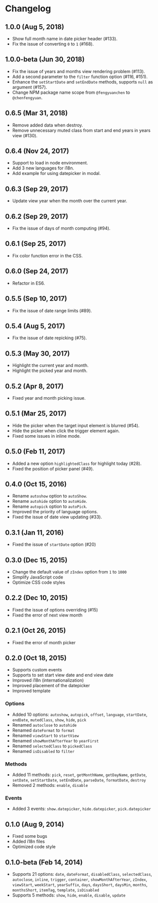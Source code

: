 # Changelog

## 1.0.0 (Aug 5, 2018)

- Show full month name in date picker header (#133).
- Fix the issue of converting `0` to `1` (#168).

## 1.0.0-beta (Jun 30, 2018)

- Fix the issue of years and months view rendering problem (#113).
- Add a second parameter to the `filter` function option (#116, #151).
- Enhance the `setStartDate` and `setEndDate` methods, supports `null` as argument (#157).
- Change NPM package name scope from `@fengyuanchen` to `@chenfengyuan`.

## 0.6.5 (Mar 31, 2018)

- Remove added data when destroy.
- Remove unnecessary muted class from start and end years in years view (#130).

## 0.6.4 (Nov 24, 2017)

- Support to load in node environment.
- Add 3 new languages for i18n.
- Add example for using datepicker in modal.

## 0.6.3 (Sep 29, 2017)

- Update view year when the month over the current year.

## 0.6.2 (Sep 29, 2017)

- Fix the issue of days of month computing (#94).

## 0.6.1 (Sep 25, 2017)

- Fix color function error in the CSS.

## 0.6.0 (Sep 24, 2017)

- Refactor in ES6.

## 0.5.5 (Sep 10, 2017)

- Fix the issue of date range limits (#89).

## 0.5.4 (Aug 5, 2017)

- Fix the issue of date repicking (#75).

## 0.5.3 (May 30, 2017)

- Highlight the current year and month.
- Highlight the picked year and month.

## 0.5.2 (Apr 8, 2017)

- Fixed year and month picking issue.

## 0.5.1 (Mar 25, 2017)

- Hide the picker when the target input element is blurred (#54).
- Hide the picker when click the trigger element again.
- Fixed some issues in inline mode.

## 0.5.0 (Feb 11, 2017)

- Added a new option `highlightedClass` for highlight today (#28).
- Fixed the position of picker panel (#49).

## 0.4.0 (Oct 15, 2016)

- Rename `autoshow` option to `autoShow`.
- Rename `autohide` option to `autoHide`.
- Rename `autopick` option to `autoPick`.
- Improved the priority of language options.
- Fixed the issue of date view updating (#33).

## 0.3.1 (Jan 11, 2016)

- Fixed the issue of `startDate` option (#20)

## 0.3.0 (Dec 15, 2015)

- Change the default value of `zIndex` option from `1` to `1000`
- Simplify JavaScript code
- Optimize CSS code styles

## 0.2.2 (Dec 10, 2015)

- Fixed the issue of options overriding (#15)
- Fixed the error of next view month

## 0.2.1 (Oct 26, 2015)

- Fixed the error of month picker

## 0.2.0 (Oct 18, 2015)

- Supports custom events
- Supports to set start view date and end view date
- Improved i18n (internationalization)
- Improved placement of the datepicker
- Improved template

### Options

- Added 10 options: `autoshow`, `autopick`, `offset`, `language`, `startDate`, `endDate`, `mutedClass`, `show`, `hide`, `pick`
- Renamed `autoclose` to `autohide`
- Renamed `dateFormat` to `format`
- Renamed `viewStart` to `startView`
- Renamed `showMonthAfterYear` to `yearFirst`
- Renamed `selectedClass` to `pickedClass`
- Renamed `isDisabled` to `filter`

### Methods

- Added 11 methods: `pick`, `reset`, `getMonthName`, `getDayName`, `getDate`, `setDate`, `setStartDate`, `setEndDate`, `parseDate`, `formatDate`, `destroy`
- Removed 2 methods: `enable`, `disable`

### Events

- Added 3 events: `show.datepicker`, `hide.datepicker`, `pick.datepicker`

## 0.1.0 (Aug 9, 2014)

- Fixed some bugs
- Added i18n files
- Optimized code style

## 0.1.0-beta (Feb 14, 2014)

- Supports 21 options: `date`, `dateFormat`, `disabledClass`, `selectedClass`, `autoclose`, `inline`, `trigger`, `container`, `showMonthAfterYear`, `zIndex`, `viewStart`, `weekStart`, `yearSuffix`, `days`, `daysShort`, `daysMin`, `months`, `monthsShort`, `itemTag`, `template`, `isDisabled`
- Supports 5 methods: `show`, `hide`, `enable`, `disable`, `update`

